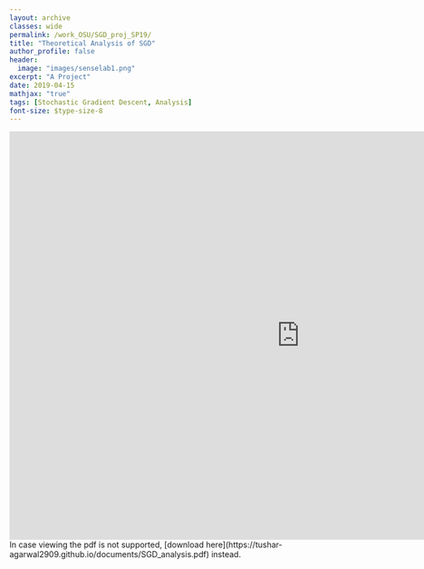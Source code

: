 ```yaml
---
layout: archive
classes: wide
permalink: /work_OSU/SGD_proj_SP19/
title: "Theoretical Analysis of SGD"
author_profile: false
header:
  image: "images/senselab1.png"
excerpt: "A Project"
date: 2019-04-15
mathjax: "true"
tags: [Stochastic Gradient Descent, Analysis]
font-size: $type-size-8
---
```


<embed src="https://tushar-agarwal2909.github.io/documents/SGD_analysis.pdf" type="application/pdf" width="1024px" height="720px" />
In case viewing the pdf is not supported, [download here](https://tushar-agarwal2909.github.io/documents/SGD_analysis.pdf) instead.